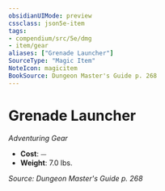 ```yaml
---
obsidianUIMode: preview
cssclass: json5e-item
tags:
- compendium/src/5e/dmg
- item/gear
aliases: ["Grenade Launcher"]
SourceType: "Magic Item"
NoteIcon: magicitem
BookSource: Dungeon Master's Guide p. 268
---
```

# Grenade Launcher
*Adventuring Gear*  

- **Cost**: ⏤
- **Weight**: 7.0 lbs.

*Source: Dungeon Master's Guide p. 268*